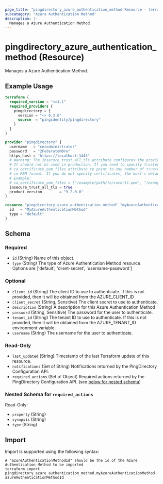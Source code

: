 ```yaml
---
page_title: "pingdirectory_azure_authentication_method Resource - terraform-provider-pingdirectory"
subcategory: "Azure Authentication Method"
description: |-
  Manages a Azure Authentication Method.
---
```


# pingdirectory_azure_authentication_method (Resource)

Manages a Azure Authentication Method.

## Example Usage

```terraform
terraform {
  required_version = ">=1.1"
  required_providers {
    pingdirectory = {
      version = "~> 0.3.0"
      source  = "pingidentity/pingdirectory"
    }
  }
}

provider "pingdirectory" {
  username   = "cn=administrator"
  password   = "2FederateM0re"
  https_host = "https://localhost:1443"
  # Warning: The insecure_trust_all_tls attribute configures the provider to trust any certificate presented by the PingDirectory server.
  # It should not be used in production. If you need to specify trusted CA certificates, use the
  # ca_certificate_pem_files attribute to point to any number of trusted CA certificate files
  # in PEM format. If you do not specify certificates, the host's default root CA set will be used.
  # Example:
  # ca_certificate_pem_files = ["/example/path/to/cacert1.pem", "/example/path/to/cacert2.pem"]
  insecure_trust_all_tls = true
  product_version        = "9.2.0.0"
}

resource "pingdirectory_azure_authentication_method" "myAzureAuthenticationMethod" {
  id   = "MyAzureAuthenticationMethod"
  type = "default"
}
```

<!-- schema generated by tfplugindocs -->
## Schema

### Required

- `id` (String) Name of this object.
- `type` (String) The type of Azure Authentication Method resource. Options are ['default', 'client-secret', 'username-password']

### Optional

- `client_id` (String) The client ID to use to authenticate. If this is not provided, then it will be obtained from the AZURE_CLIENT_ID
- `client_secret` (String, Sensitive) The client secret to use to authenticate.
- `description` (String) A description for this Azure Authentication Method
- `password` (String, Sensitive) The password for the user to authenticate.
- `tenant_id` (String) The tenant ID to use to authenticate. If this is not provided, then it will be obtained from the AZURE_TENANT_ID environment variable.
- `username` (String) The username for the user to authenticate.

### Read-Only

- `last_updated` (String) Timestamp of the last Terraform update of this resource.
- `notifications` (Set of String) Notifications returned by the PingDirectory Configuration API.
- `required_actions` (Set of Object) Required actions returned by the PingDirectory Configuration API. (see [below for nested schema](#nestedatt--required_actions))

<a id="nestedatt--required_actions"></a>
### Nested Schema for `required_actions`

Read-Only:

- `property` (String)
- `synopsis` (String)
- `type` (String)

## Import

Import is supported using the following syntax:

```shell
# "azureAuthenticationMethodId" should be the id of the Azure Authentication Method to be imported
terraform import pingdirectory_azure_authentication_method.myAzureAuthenticationMethod azureAuthenticationMethodId
```

